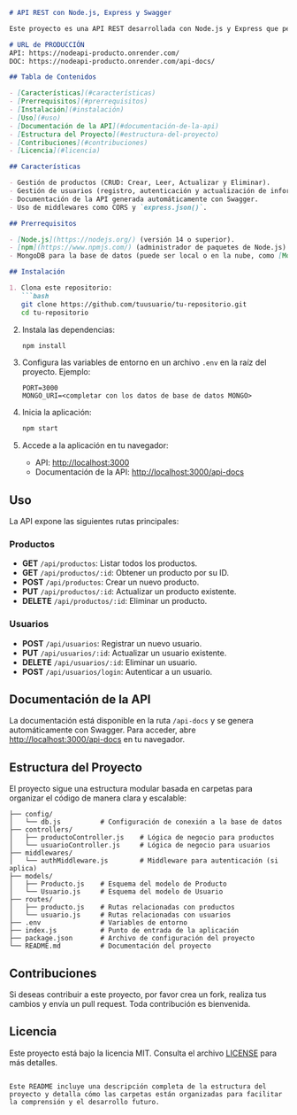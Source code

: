 ```markdown
# API REST con Node.js, Express y Swagger

Este proyecto es una API REST desarrollada con Node.js y Express que permite gestionar productos y usuarios. Incluye una documentación interactiva generada automáticamente con Swagger.

# URL de PRODUCCIÓN
API: https://nodeapi-producto.onrender.com/
DOC: https://nodeapi-producto.onrender.com/api-docs/

## Tabla de Contenidos

- [Características](#características)
- [Prerrequisitos](#prerrequisitos)
- [Instalación](#instalación)
- [Uso](#uso)
- [Documentación de la API](#documentación-de-la-api)
- [Estructura del Proyecto](#estructura-del-proyecto)
- [Contribuciones](#contribuciones)
- [Licencia](#licencia)

## Características

- Gestión de productos (CRUD: Crear, Leer, Actualizar y Eliminar).
- Gestión de usuarios (registro, autenticación y actualización de información).
- Documentación de la API generada automáticamente con Swagger.
- Uso de middlewares como CORS y `express.json()`.

## Prerrequisitos

- [Node.js](https://nodejs.org/) (versión 14 o superior).
- [npm](https://www.npmjs.com/) (administrador de paquetes de Node.js).
- MongoDB para la base de datos (puede ser local o en la nube, como [MongoDB Atlas](https://www.mongodb.com/cloud/atlas)).

## Instalación

1. Clona este repositorio:
   ```bash
   git clone https://github.com/tuusuario/tu-repositorio.git
   cd tu-repositorio
   ```

2. Instala las dependencias:
   ```bash
   npm install
   ```

3. Configura las variables de entorno en un archivo `.env` en la raíz del proyecto. Ejemplo:
   ```env
   PORT=3000
   MONGO_URI=<completar con los datos de base de datos MONGO>
   ```

4. Inicia la aplicación:
   ```bash
   npm start
   ```

5. Accede a la aplicación en tu navegador:
   - API: [http://localhost:3000](http://localhost:3000)
   - Documentación de la API: [http://localhost:3000/api-docs](http://localhost:3000/api-docs)

## Uso

La API expone las siguientes rutas principales:

### Productos
- **GET** `/api/productos`: Listar todos los productos.
- **GET** `/api/productos/:id`: Obtener un producto por su ID.
- **POST** `/api/productos`: Crear un nuevo producto.
- **PUT** `/api/productos/:id`: Actualizar un producto existente.
- **DELETE** `/api/productos/:id`: Eliminar un producto.

### Usuarios
- **POST** `/api/usuarios`: Registrar un nuevo usuario.
- **PUT** `/api/usuarios/:id`: Actualizar un usuario existente.
- **DELETE** `/api/usuarios/:id`: Eliminar un usuario.
- **POST** `/api/usuarios/login`: Autenticar a un usuario.

## Documentación de la API

La documentación está disponible en la ruta `/api-docs` y se genera automáticamente con Swagger. Para acceder, abre [http://localhost:3000/api-docs](http://localhost:3000/api-docs) en tu navegador.

## Estructura del Proyecto

El proyecto sigue una estructura modular basada en carpetas para organizar el código de manera clara y escalable:

```plaintext
├── config/
│   └── db.js          # Configuración de conexión a la base de datos
├── controllers/
│   ├── productoController.js    # Lógica de negocio para productos
│   └── usuarioController.js     # Lógica de negocio para usuarios
├── middlewares/
│   └── authMiddleware.js        # Middleware para autenticación (si aplica)
├── models/
│   ├── Producto.js    # Esquema del modelo de Producto
│   └── Usuario.js     # Esquema del modelo de Usuario
├── routes/
│   ├── producto.js    # Rutas relacionadas con productos
│   └── usuario.js     # Rutas relacionadas con usuarios
├── .env               # Variables de entorno
├── index.js           # Punto de entrada de la aplicación
├── package.json       # Archivo de configuración del proyecto
└── README.md          # Documentación del proyecto
```

## Contribuciones

Si deseas contribuir a este proyecto, por favor crea un fork, realiza tus cambios y envía un pull request. Toda contribución es bienvenida.

## Licencia

Este proyecto está bajo la licencia MIT. Consulta el archivo [LICENSE](LICENSE) para más detalles.
```

Este README incluye una descripción completa de la estructura del proyecto y detalla cómo las carpetas están organizadas para facilitar la comprensión y el desarrollo futuro.
